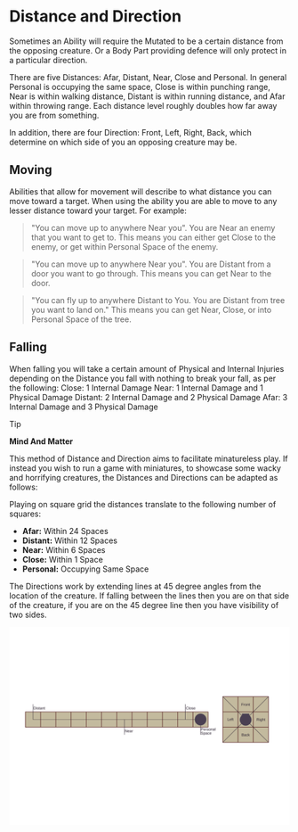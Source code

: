 # Distance and Direction

Sometimes an Ability will require the Mutated to be a certain distance from the opposing creature. Or a Body Part providing defence will only protect in a particular direction.

There are five Distances: Afar, Distant, Near, Close and Personal. In general Personal is occupying the same space, Close is within punching range, Near is within walking distance, Distant is within running distance, and Afar within throwing range. Each distance level roughly doubles how far away you are from something.

In addition, there are four Direction: Front, Left, Right, Back, which determine on which side of you an opposing creature may be.

## Moving

Abilities that allow for movement will describe to what distance you can move toward a target. When using the ability you are able to move to any lesser distance toward your target. For example:

> "You can move up to anywhere Near you". You are Near an enemy that you want to get to. This means you can either get Close to the enemy, or get within Personal Space of the enemy.

> "You can move up to anywhere Near you". You are Distant from a door you want to go through. This means you can get Near to the door.

> "You can fly up to anywhere Distant to You. You are Distant from tree you want to land on." This means you can get Near, Close, or into Personal Space of the tree.

## Falling

When falling you will take a certain amount of Physical and Internal Injuries depending on the Distance you fall with nothing to break your fall, as per the following:
Close: 1 Internal Damage
Near: 1 Internal Damage and 1 Physical Damage
Distant: 2 Internal Damage and 2 Physical Damage
Afar: 3 Internal Damage and 3 Physical Damage

> [!TIP]
> **Mind And Matter**
>
> This method of Distance and Direction aims to facilitate minatureless play. If instead you wish to run a game with miniatures, to showcase some wacky and horrifying creatures, the Distances and Directions can be adapted as follows:
>
> Playing on square grid the distances translate to the following number of squares:
>
> - **Afar:** Within 24 Spaces
> - **Distant:** Within 12 Spaces
> - **Near:** Within 6 Spaces
> - **Close:** Within 1 Space
> - **Personal:** Occupying Same Space
>
> The Directions work by extending lines at 45 degree angles from the location of the creature. If falling between the lines then you are on that side of the creature, if you are on the 45 degree line then you have visibility of two sides.
>
> ![Direction & Distance Image](../media/dirdist.svg)

